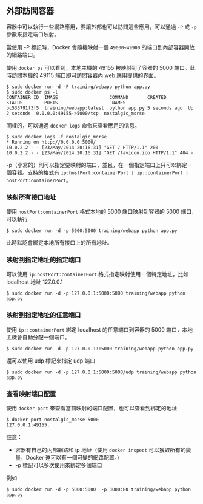 ## 外部訪問容器
容器中可以執行一些網路應用，要讓外部也可以訪問這些應用，可以通過 `-P` 或 `-p` 參數來指定端口映射。

當使用 -P 標記時，Docker 會隨機映射一個 `49000~49900` 的端口到內部容器開放的網路端口。

使用 `docker ps` 可以看到，本地主機的 49155 被映射到了容器的 5000 端口。此時訪問本機的 49115 端口即可訪問容器內 web 應用提供的界面。
```
$ sudo docker run -d -P training/webapp python app.py
$ sudo docker ps -l
CONTAINER ID  IMAGE                   COMMAND       CREATED        STATUS        PORTS                    NAMES
bc533791f3f5  training/webapp:latest  python app.py 5 seconds ago  Up 2 seconds  0.0.0.0:49155->5000/tcp  nostalgic_morse
```
同樣的，可以通過 `docker logs` 命令來查看應用的信息。
```
$ sudo docker logs -f nostalgic_morse
* Running on http://0.0.0.0:5000/
10.0.2.2 - - [23/May/2014 20:16:31] "GET / HTTP/1.1" 200 -
10.0.2.2 - - [23/May/2014 20:16:31] "GET /favicon.ico HTTP/1.1" 404 -
```

-p（小寫的）則可以指定要映射的端口，並且，在一個指定端口上只可以綁定一個容器。支持的格式有 `ip:hostPort:containerPort | ip::containerPort | hostPort:containerPort`。

### 映射所有接口地址
使用 `hostPort:containerPort` 格式本地的 5000 端口映射到容器的 5000 端口，可以執行
```
$ sudo docker run -d -p 5000:5000 training/webapp python app.py
```
此時默認會綁定本地所有接口上的所有地址。

### 映射到指定地址的指定端口
可以使用 `ip:hostPort:containerPort` 格式指定映射使用一個特定地址，比如 localhost 地址 127.0.0.1
```
$ sudo docker run -d -p 127.0.0.1:5000:5000 training/webapp python app.py
```
### 映射到指定地址的任意端口
使用 `ip::containerPort` 綁定 localhost 的任意端口到容器的 5000 端口，本地主機會自動分配一個端口。
```
$ sudo docker run -d -p 127.0.0.1::5000 training/webapp python app.py
```
還可以使用 udp 標記來指定 udp 端口
```
$ sudo docker run -d -p 127.0.0.1:5000:5000/udp training/webapp python app.py
```
### 查看映射端口配置
使用 `docker port` 來查看當前映射的端口配置，也可以查看到綁定的地址
```
$ docker port nostalgic_morse 5000
127.0.0.1:49155.
```
註意：
* 容器有自己的內部網路和 ip 地址（使用 `docker inspect` 可以獲取所有的變量，Docker 還可以有一個可變的網路配置。）
* -p 標記可以多次使用來綁定多個端口

例如
```
$ sudo docker run -d -p 5000:5000  -p 3000:80 training/webapp python app.py
```
